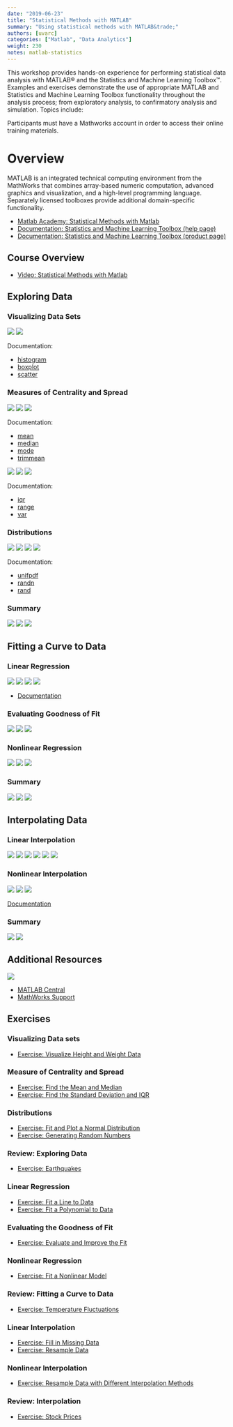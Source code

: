 ```yaml
---
date: "2019-06-23"
title: "Statistical Methods with MATLAB"
summary: "Using statistical methods with MATLAB&trade;"
authors: [uvarc]
categories: ["Matlab", "Data Analytics"]
weight: 230
notes: matlab-statistics
---
```


This workshop provides hands-on experience for performing statistical data analysis with MATLAB® and the Statistics and Machine Learning Toolbox™. Examples and exercises demonstrate the use of appropriate MATLAB and Statistics and Machine Learning Toolbox functionality throughout the analysis process; from exploratory analysis, to confirmatory analysis and simulation. Topics include:

Participants must have a Mathworks account in order to access their online training materials.

# Overview

MATLAB is an integrated technical computing environment from the MathWorks that combines array-based numeric computation, advanced graphics and visualization, and a high-level programming language. Separately licensed toolboxes provide additional domain-specific functionality.

* [Matlab Academy: Statistical Methods with Matlab](https://matlabacademy.mathworks.com/R2019b/portal.html?course=stats)
* [Documentation: Statistics and Machine Learning Toolbox (help page)](https://www.mathworks.com/help/stats/index.html)
* [Documentation: Statistics and Machine Learning Toolbox (product page)](https://www.mathworks.com/products/statistics.html)

## Course Overview

* [Video: Statistical Methods with Matlab](https://matlabacademy.mathworks.com/R2019b/portal.html?course=stats#chapter=1&lesson=1&section=1)

## Exploring Data

### Visualizing Data Sets

![](img/exploreData1.png)
![](img/exploreData2.png)

Documentation:  
* [histogram](https://www.mathworks.com/help/matlab/ref/matlab.graphics.chart.primitive.histogram.html)  
* [boxplot](https://www.mathworks.com/help/stats/boxplot.html)  
* [scatter](https://www.mathworks.com/help/matlab/ref/scatter.html)

### Measures of Centrality and Spread

![](img/centrality1.png)
![](img/centrality2.png)
![](img/centrality3.png)

Documentation:  
* [mean](https://www.mathworks.com/help/matlab/ref/mean.html)  
* [median](https://www.mathworks.com/help/matlab/ref/median.html)  
* [mode](https://www.mathworks.com/help/matlab/ref/mode.html)  
* [trimmean](https://www.mathworks.com/help/stats/trimmean.html)

![](img/spread1.png)
![](img/spread2.png)
![](img/spread3.png)

Documentation: 
* [iqr](https://www.mathworks.com/help/stats/prob.normaldistribution.iqr.html)
* [range](https://www.mathworks.com/help/stats/range.html)
* [var](https://www.mathworks.com/help/matlab/ref/var.html)

### Distributions

![](img/distribution3.png)
![](img/spread4.png)
![](img/distribution1.png)
![](img/distribution2.png)

Documentation: 
* [unifpdf](https://www.mathworks.com/help/stats/unifpdf.html)
* [randn](https://www.mathworks.com/help/matlab/ref/randn.html)
* [rand](https://www.mathworks.com/help/matlab/ref/rand.html)

### Summary

![](img/summary1.png)
![](img/summary2.png)
![](img/summary3.png)

## Fitting a Curve to Data

### Linear Regression

![](img/regression1.png)
![](img/regression2.png)
![](img/regression4.png)
![](img/regression3.png)

* [Documentation](https://www.mathworks.com/help/curvefit/fit.html)

### Evaluating Goodness of Fit
![](img/regression5.png)
![](img/regression6.png)
![](img/regression7.png)

### Nonlinear Regression
![](img/regression8.png)
![](img/regression9.png)
![](img/regression10.png)

### Summary
![](img/summary4.png)
![](img/summary5.png)
![](img/summary6.png)

## Interpolating Data

### Linear Interpolation
![](img/interp1.png)
![](img/interp2.png)
![](img/interp3.png)
![](img/interp4.png)
![](img/interp5.png)
![](img/interp6.png)

### Nonlinear Interpolation

![](img/interp7.png)
![](img/interp8.png)
![](img/interp9.png)

[Documentation](https://www.mathworks.com/help/matlab/ref/interp1.html)

### Summary
![](img/summary7.png)
![](img/summary8.png)

## Additional Resources

![](img/additionalRes1.png)

* [MATLAB Central](https://www.mathworks.com/matlabcentral/)
* [MathWorks Support](https://www.mathworks.com/support.html)

## Exercises

### Visualizing Data sets

* [Exercise: Visualize Height and Weight Data](https://matlabacademy.mathworks.com/R2019b/portal.html?course=stats#chapter=2&lesson=1&section=2)

### Measure of Centrality and Spread

* [Exercise: Find the Mean and Median](https://matlabacademy.mathworks.com/R2019b/portal.html?course=stats#chapter=2&lesson=2&section=2)
* [Exercise: Find the Standard Deviation and IQR](https://matlabacademy.mathworks.com/R2019b/portal.html?course=stats#chapter=2&lesson=2&section=4)

### Distributions

* [Exercise: Fit and Plot a Normal Distribution](https://matlabacademy.mathworks.com/R2019b/portal.html?course=stats#chapter=2&lesson=3&section=3)
* [Exercise: Generating Random Numbers](https://matlabacademy.mathworks.com/R2019b/portal.html?course=stats#chapter=2&lesson=3&section=4)

### Review: Exploring Data

* [Exercise: Earthquakes](https://matlabacademy.mathworks.com/R2019b/portal.html?course=stats#chapter=2&lesson=4&section=2)

### Linear Regression

* [Exercise: Fit a Line to Data](https://matlabacademy.mathworks.com/R2019b/portal.html?course=stats#chapter=3&lesson=1&section=3)
* [Exercise: Fit a Polynomial to Data](https://matlabacademy.mathworks.com/R2019b/portal.html?course=stats#chapter=3&lesson=1&section=5)

### Evaluating the Goodness of Fit

* [Exercise: Evaluate and Improve the Fit](https://matlabacademy.mathworks.com/R2019b/portal.html?course=stats#chapter=3&lesson=2&section=2)

### Nonlinear Regression

* [Exercise: Fit a Nonlinear Model](https://matlabacademy.mathworks.com/R2019b/portal.html?course=stats#chapter=3&lesson=3&section=2)

### Review: Fitting a Curve to Data

* [Exercise: Temperature Fluctuations](https://matlabacademy.mathworks.com/R2019b/portal.html?course=stats#chapter=3&lesson=4&section=2)

### Linear Interpolation

* [Exercise: Fill in Missing Data](https://matlabacademy.mathworks.com/R2019b/portal.html?course=stats#chapter=4&lesson=1&section=2) 
* [Exercise: Resample Data](https://matlabacademy.mathworks.com/R2019b/portal.html?course=stats#chapter=4&lesson=1&section=3)

### Nonlinear Interpolation

* [Exercise: Resample Data with Different Interpolation Methods](https://matlabacademy.mathworks.com/R2019b/portal.html?course=stats#chapter=4&lesson=2&section=2)

### Review: Interpolation

* [Exercise: Stock Prices](https://matlabacademy.mathworks.com/R2019b/portal.html?course=stats#chapter=4&lesson=3&section=2)
